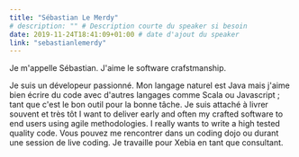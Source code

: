 ```yaml
---
title: "Sébastian Le Merdy"
# description: "" # Description courte du speaker si besoin
date: 2019-11-24T18:41:09+01:00 # date d'ajout du speaker
link: "sebastianlemerdy"
---
```

Je m'appelle Sébastian. J'aime le software crafstmanship. 

Je suis un dévelopeur passionné. Mon langage naturel est Java mais j'aime bien écrire du code avec d'autres langages comme Scala ou Javascript ; tant que c'est le bon outil pour la bonne tâche. Je suis attaché à livrer souvent et très tôt I want to deliver early and often my crafted software to end users using agile methodologies. I really wants to write a high tested quality code. Vous pouvez me rencontrer dans un coding dojo ou durant une session de live coding. Je travaille pour Xebia en tant que consultant.

